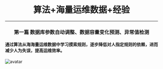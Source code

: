 # <center>算法+海量运维数据+经验 </center>
---
### <center>第一篇  数据库参数自动调整、数据容量变化预测、异常值检测</center>
#### 通过算法从海海量运维数据中学习摸索规则，逐步降低对⼈指定规则的依赖，进⽽减少⼈为失误，提⾼运维效率。
<!-- more -->
![avatar](https://edwinjiang703.github.io/images/AIops_total.png)

